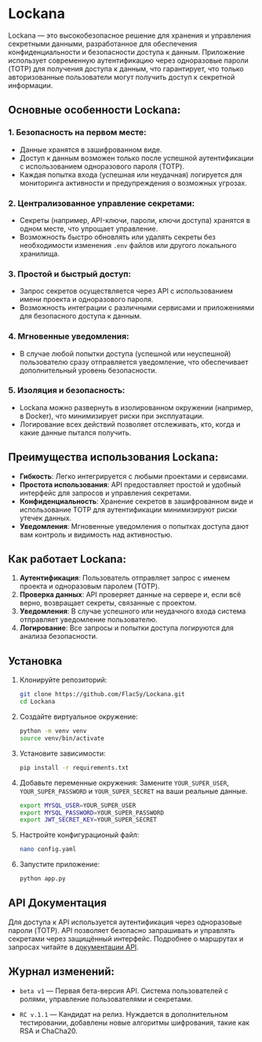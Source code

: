 # Lockana

Lockana — это высокобезопасное решение для хранения и управления секретными данными, разработанное для обеспечения конфиденциальности и безопасности доступа к данным. Приложение использует современную аутентификацию через одноразовые пароли (TOTP) для получения доступа к данным, что гарантирует, что только авторизованные пользователи могут получить доступ к секретной информации.

## Основные особенности Lockana:

### 1. **Безопасность на первом месте:**

- Данные хранятся в зашифрованном виде.
- Доступ к данным возможен только после успешной аутентификации с использованием одноразового пароля (TOTP).
- Каждая попытка входа (успешная или неудачная) логируется для мониторинга активности и предупреждения о возможных угрозах.

### 2. **Централизованное управление секретами:**

- Секреты (например, API-ключи, пароли, ключи доступа) хранятся в одном месте, что упрощает управление.
- Возможность быстро обновлять или удалять секреты без необходимости изменения `.env` файлов или другого локального хранилища.

### 3. **Простой и быстрый доступ:**

- Запрос секретов осуществляется через API с использованием имени проекта и одноразового пароля.
- Возможность интеграции с различными сервисами и приложениями для безопасного доступа к данным.

### 4. **Мгновенные уведомления:**

- В случае любой попытки доступа (успешной или неуспешной) пользователю сразу отправляется уведомление, что обеспечивает дополнительный уровень безопасности.

### 5. **Изоляция и безопасность:**

- Lockana можно развернуть в изолированном окружении (например, в Docker), что минимизирует риски при эксплуатации.
- Логирование всех действий позволяет отслеживать, кто, когда и какие данные пытался получить.

## Преимущества использования Lockana:

- **Гибкость**: Легко интегрируется с любыми проектами и сервисами.
- **Простота использования**: API предоставляет простой и удобный интерфейс для запросов и управления секретами.
- **Конфиденциальность**: Хранение секретов в зашифрованном виде и использование TOTP для аутентификации минимизируют риски утечек данных.
- **Уведомления**: Мгновенные уведомления о попытках доступа дают вам контроль и видимость над активностью.

## Как работает Lockana:

1. **Аутентификация**: Пользователь отправляет запрос с именем проекта и одноразовым паролем (TOTP).
2. **Проверка данных**: API проверяет данные на сервере и, если всё верно, возвращает секреты, связанные с проектом.
3. **Уведомления**: В случае успешного или неудачного входа система отправляет уведомление пользователю.
4. **Логирование**: Все запросы и попытки доступа логируются для анализа безопасности.

## Установка

1. Клонируйте репозиторий:
   ```sh
   git clone https://github.com/FlacSy/Lockana.git
   cd Lockana
   ```

2. Создайте виртуальное окружение:
   ```sh
   python -m venv venv
   source venv/bin/activate
   ```

3. Установите зависимости:
   ```sh
   pip install -r requirements.txt
   ```

4. Добавьте переменные окружения:
   Замените `YOUR_SUPER_USER`, `YOUR_SUPER_PASSWORD` и `YOUR_SUPER_SECRET` на ваши реальные данные.
   ```sh
   export MYSQL_USER=YOUR_SUPER_USER
   export MYSQL_PASSWORD=YOUR_SUPER_PASSWORD
   export JWT_SECRET_KEY=YOUR_SUPER_SECRET
   ```

5. Настройте конфигурационый файл:
   ```bash
   nano config.yaml
   ```

6. Запустите приложение:
   ```sh
   python app.py
   ```

## API Документация

Для доступа к API используется аутентификация через одноразовые пароли (TOTP). API позволяет безопасно запрашивать и управлять секретами через защищённый интерфейс. Подробнее о маршрутах и запросах читайте в [документации API](docs/API.md).

## Журнал изменений:

- `beta v1` — Первая бета-версия API. Система пользователей с ролями, управление пользователями и секретами.

- `RC v.1.1` — Кандидат на релиз. Нуждается в дополнительном тестировании, добавлены новые алгоритмы шифрования, такие как RSA и ChaCha20.
